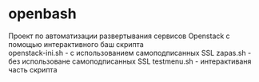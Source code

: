 # openbash
Проект по автоматизации развертывания сервисов Openstack с помощью интерактивного баш скрипта  
openstack-ini.sh - с использованием самоподписанных SSL
zapas.sh - без использоване самоподписанных SSL
testmenu.sh - интерактиваня часть скрипта
